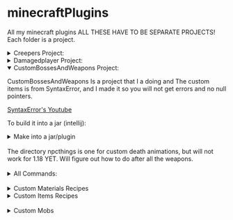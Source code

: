 # minecraftPlugins
All my minecraft plugins
ALL THESE HAVE TO BE SEPARATE PROJECTS! Each folder is a project.

<details close> 
   <summary>Creepers Project: </summary>
   </details>
   <details close> 
   <summary>Damagedplayer Project: </summary>
   </details>

<details open> 
   <summary> CustomBossesAndWeapons Project: </summary>
   <p>CustomBossesAndWeapons Is a project that I a doing and The custom items is from SyntaxError, and I made it so you will not get errors and no null pointers.<p>
   <a href=https://www.youtube.com/c/SyntaxErrorYT>SyntaxError's Youtube</a>

To build it into a jar (intellij):
<details close> 
   <summary>Make into a jar/plugin</summary>
   <a href=https://user-images.githubusercontent.com/78304954/150655726-7cbedf42-03e5-414b-b0cb-1e654becf87f.png>(Image)</a>
</details><br>
   The directory npcthings is one for custom death animations, but will not work for 1.18 YET. Will figure out how to do after all the weapons.<br><br>
   <details close>
      <summary>All Commands:</summary>
      <p>
      
# COMMANDS: <br>
# MOBS <br>
  necromancer: <br>
    description: Create a boss that will attack you! <br><br>
  revenant: <br>
    description: Creates a boss <br><br>
  zombieboss: <br>
    description: Creates a zombieboss! <br><br>
  skeletonboss: <br>
    description: Creates a skeletonboss! <br><br>
  necromancerapprentice: <br>
    description: create a boss apprentice <br><br>
  spawnBosses: <br>
    description: spawns all bosses <br><br>
  spawn: <br>
    description:Spawns Apprentice<br><br>
         
# CUSTOM ITEMS <br>
  giveall: <br>
    description: gives all <br><br>
  givegrapplinghook: <br>
    description: gives a grappling hook to the player <br><br>
  giveteleportsword: <br>
    description: gives a teleport sword to the player <br><br>
  givethegiftingfish: <br>
    description: gives the gifting fish to the player <br><br>
  giveexplosivebow: <br>
    description: gives an explosive bow to the player <br><br>
  giveinfinitewaterbucket: <br>
    description: gives an infinite water bucket to the player <br><br>
  giveinfinitelavabucket: <br>
    description: gives an infinite lava bucket to the player <br><br>
  givemachinegunbow: <br>
    description: gives a machine gun bow to the player <br><br>
  givemultibreakpickaxe: <br>
    description: gives a multibreak pickaxe to the player <br><br>
  givemidaspickaxe: <br>
    description: gives a midas pickaxe to the player <br><br>
  giveboomerang: <br>
    description: gives a boomerang to the player <br><br>
  givehomingbow: <br>
    description: gives a homing bow to the player <br><br>
  giverocketlauncher: <br>
    description: gives a rocket launcher to the player <br><br>
  givethrowingaxe: <br>
    description: gives a throwing axe to the player <br><br>
  giveundeadsword: <br>
    description: gives the player an undead sword <br><br>
  givethrowabletnt: <br>
    description: gives the player a throwable tnt <br><br>
  givelightningaxe: <br>
    description: gives the player a lightning axe <br><br>
  giveautosmeltpickaxe: <br>
    description: gives the player an autosmelt pickaxe <br><br>
  givesmokebow: <br>
    description: gives the player a smoke bow <br><br>
  givefireball: <br>
    description: gives the player a fireball <br><br>
  givetripleshotbow: <br>
    description: gives the player a triple shot bow <br><br>
  givebomberelytra: <br>
    description: gives the player a bomber elytra <br><br>
  giveautoshootchestplate: <br>
    description: gives the player an auto shoot chestplate <br><br>
  giveairstrikebow: <br>
    description: gives the player an air strike bow <br><br>
  givechunkminerpickaxe: <br>
    description: gives the player a chunk miner pickaxe <br><br>
  giveorecompass: <br>
    description: gives the player an ore compass <br><br>
  givezombieknightspawnegg: <br>
    description: gives the player a zombie knight spawn egg <br><br>
      </p>
   </details><br>
   <details close>
      <summary>Custom Materials Recipes</summary>
I also added Custom Recipes and Smelting Recipes for the items, I will later post a video on how I did them.
Here are images:
<details close>
  <summary>Hardened Diamonds</summary>
  <p>Here is to craft a diamond for the specials, and it is shapeless </p>
   <a href=https://user-images.githubusercontent.com/78304954/150661077-d226444f-c533-42c7-bb73-c8ef9e08dc85.png>Shapeless</a> In crafting table <br>
   <a href=https://user-images.githubusercontent.com/78304954/150661198-9c187493-a3d2-45ff-9eee-2a11ba835c67.png>Smelting</a> USE NORMAL DIAMONDS! (Furnace) <br>
     <p><h3>It will go slower than this!</h3> 
     <a href=https://user-images.githubusercontent.com/78304954/150661259-788bf054-ad8b-4051-9364-e92837bbbad0.mp4>Click to see </a>how to make in furnace.<p><br>
</details>
   <details close>
      <summary>Hardened Diamond Blocks</summary>
      In Blast furnace, Use a Hardened Diamond in it, it will take up to 1-3 minutes have not timed.
      <a href=https://user-images.githubusercontent.com/78304954/150661426-eeab9b21-d344-42a0-b84a-d4ad7ebb632f.png>Furnace</a><br>
   </details>

   </details>
   <details>
      <summary>Custom Items Recipes</summary>
      <p>Most of these items are in hypixel too! Thanks to SyntaxError we now have them!</p>
      <details close>
         <summary>Teleport Sword</summary>
         <p>This sword is going to teleport you 8 blocks infront of you.<p>
         <a href=https://user-images.githubusercontent.com/78304954/150690504-a2dd580a-1d22-440b-8431-c08cc0257587.png>Sword's Recipe</a>
      </details>
      <details close>
         <summary>Grappling Hook</summary>
         <p>This is going to make you jump in the direction of the way you click the fishing rod.<p>
         <a href=https://user-images.githubusercontent.com/78304954/150691390-aa3ca388-8218-4505-87e7-13d00310dd01.png>Grappling Recipe</a>
      </details>
      <details close>
         <summary>Explosive Bow</summary>
         <p>Creates an explosive bow.<p>
         <a href=>Explosive Bow Recipe</a>
      </details>
      <details close>
         <summary>Other recipes</summary>
          <a href="https://docs.google.com/document/d/1T7PFGx8Vla2FvG17kedqE-mD5uR1JRngFGKuj_LzYp8/edit?usp=sharing">Link to mostly all the photos</a>
      </details>
   </details><br>
   
<details close> 
   <summary>Custom Mobs</summary>
      <p>/mobManager/ Is where I keep all my cutom mobs and they were made by me but with the help of Syntax Errors video it was made possible.</p>
</details>
 
</details>
